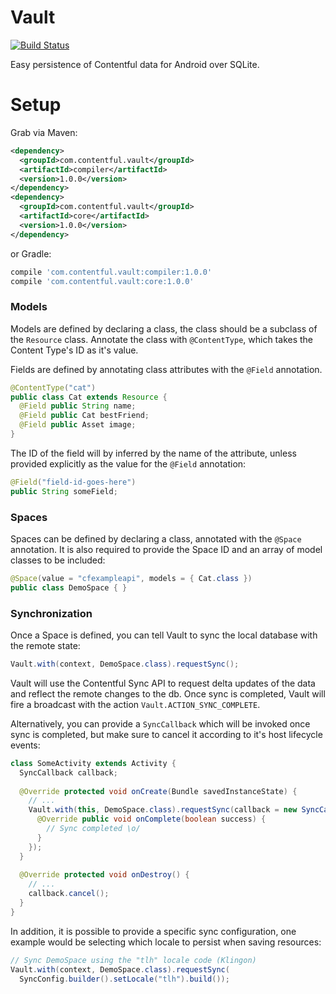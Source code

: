 # Vault

[![Build Status](https://magnum.travis-ci.com/contentful/vault.svg?token=J8uWM5wmFQZTgYu2HNmp&branch=master)](https://magnum.travis-ci.com/contentful/vault)

Easy persistence of Contentful data for Android over SQLite.

Setup
=====

Grab via Maven:
```xml
<dependency>
  <groupId>com.contentful.vault</groupId>
  <artifactId>compiler</artifactId>
  <version>1.0.0</version>
</dependency>
<dependency>
  <groupId>com.contentful.vault</groupId>
  <artifactId>core</artifactId>
  <version>1.0.0</version>
</dependency>
```
or Gradle:
```groovy
compile 'com.contentful.vault:compiler:1.0.0'
compile 'com.contentful.vault:core:1.0.0'
```

### Models

Models are defined by declaring a class, the class should be a subclass of the `Resource` class. 
Annotate the class with `@ContentType`, which takes the Content Type's ID as it's value.

Fields are defined by annotating class attributes with the `@Field` annotation. 
```java
@ContentType("cat")
public class Cat extends Resource {
  @Field public String name;
  @Field public Cat bestFriend;
  @Field public Asset image;
}
```

The ID of the field will by inferred by the name of the attribute, unless provided explicitly as the value for the `@Field` annotation:
```java
@Field("field-id-goes-here") 
public String someField; 
```

### Spaces

Spaces can be defined by declaring a class, annotated with the `@Space` annotation. It is also required to provide the Space ID and an array of model classes to be included:

```java
@Space(value = "cfexampleapi", models = { Cat.class })
public class DemoSpace { }
```

### Synchronization

Once a Space is defined, you can tell Vault to sync the local database with the remote state:

```java
Vault.with(context, DemoSpace.class).requestSync();
```

Vault will use the Contentful Sync API to request delta updates of the data and reflect the remote changes to the db.
Once sync is completed, Vault will fire a broadcast with the action `Vault.ACTION_SYNC_COMPLETE`.

Alternatively, you can provide a `SyncCallback` which will be invoked once sync is completed, but make sure to cancel it according to it's host lifecycle events:

```java
class SomeActivity extends Activity {
  SyncCallback callback;
  
  @Override protected void onCreate(Bundle savedInstanceState) {
    // ...
    Vault.with(this, DemoSpace.class).requestSync(callback = new SyncCallback() {
      @Override public void onComplete(boolean success) {
        // Sync completed \o/
      }
    });
  }
  
  @Override protected void onDestroy() {
    // ...
    callback.cancel();
  }
}
```

In addition, it is possible to provide a specific sync configuration, one example would be selecting which locale to persist when saving resources:

```java
// Sync DemoSpace using the "tlh" locale code (Klingon)
Vault.with(context, DemoSpace.class).requestSync(
  SyncConfig.builder().setLocale("tlh").build());
```
